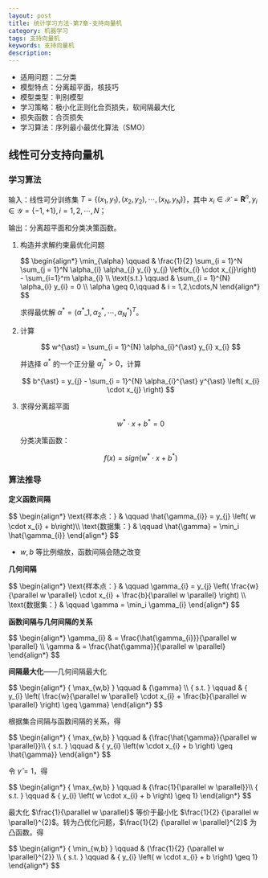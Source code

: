 ```yaml
---
layout: post
title: 统计学习方法-第7章-支持向量机
category: 机器学习
tags: 支持向量机
keywords: 支持向量机
description:
---
```


- 适用问题：二分类
- 模型特点：分离超平面，核技巧
- 模型类型：判别模型
- 学习策略：极小化正则化合页损失，软间隔最大化
- 损失函数：合页损失
- 学习算法：序列最小最优化算法（SMO）

## 线性可分支持向量机

### 学习算法

输入：线性可分训练集 $T = \{ \left(x_{1},y_{1}\right),\left(x_{2},y_{2}\right), \cdots ,\left(x_{N},y_{N}\right) \}$，其中 $x_{i} \in \mathcal{X} = \mathbf{R}^{n},y_{i} \in \mathcal{Y} = \{ -1,+1 \},i = 1,2,\cdots,N$；

输出：分离超平面和分类决策函数。

1. 构造并求解约束最优化问题

    <div>
    $$
    \begin{align*}
    \min_{\alpha} \qquad & \frac{1}{2} \sum_{i = 1}^N \sum_{j = 1}^N \alpha_{i} \alpha_{j} y_{i} y_{j} \left(x_{i} \cdot x_{j}\right) - \sum_{i=1}^m \alpha_{i} \\
    \text{s.t.} \qquad & \sum_{i = 1}^{N} \alpha_{i} y_{i} = 0 \\
    \alpha \geq 0,\qquad & i = 1,2,\cdots,N
    \end{align*}
    $$
    </div>

    求得最优解 $\alpha^{\ast} = \left(\alpha^{\ast}\_{1},\alpha_{2}^{\ast},\cdots,\alpha^{\ast}_{N} \right)^{T}$。

2. 计算

    $$
    w^{\ast} = \sum_{i = 1}^{N} \alpha_{i}^{\ast} y_{i} x_{i}
    $$

    并选择 $\alpha^{\ast}$ 的一个正分量 $\alpha_{j}^{\ast} > 0$，计算

    $$
    b^{\ast} = y_{j} - \sum_{i = 1}^{N} \alpha_{i}^{\ast} y^{\ast} \left( x_{i} \cdot x_{j} \right)
    $$

3. 求得分离超平面

    $$
    w^{\ast} \cdot x + b ^{\ast} = 0
    $$

    分类决策函数：

    $$
    f \left( x \right) = sign \left( w^{*} \cdot x + b ^{\ast} \right)
    $$

### 算法推导

**定义函数间隔**

<div>
$$
\begin{align*}
\text{样本点：} & \qquad \hat{\gamma_{i}} = y_{j} \left( w \cdot x_{i} + b\right)\\ \text{数据集：} & \qquad \hat{\gamma} = \min_i \hat{\gamma_{i}}
\end{align*}
$$
</div>

- $w,b$ 等比例缩放，函数间隔会随之改变

**几何间隔**

<div>
$$
\begin{align*}
\text{样本点：} & \qquad \gamma_{i} = y_{j} \left( \frac{w}{\parallel w \parallel} \cdot x_{i} + \frac{b}{\parallel w \parallel} \right) \\
\text{数据集：} & \qquad \gamma = \min_i \gamma_{i}
\end{align*}
$$
</div>

**函数间隔与几何间隔的关系**

<div>
$$
\begin{align*}
\gamma_{i} & = \frac{\hat{\gamma_{i}}}{\parallel w \parallel} \\
\gamma & = \frac{\hat{\gamma}}{\parallel w \parallel}
\end{align*}
$$
</div>

**间隔最大化**——几何间隔最大化

<div>
$$
\begin{align*}
{ \max_{w,b} } \qquad & {\gamma} \\ 
{ s.t. } \qquad & { y_{i} \left( \frac{w}{\parallel w \parallel} \cdot x_{i} + \frac{b}{\parallel w \parallel} \right) \geq \gamma} 
\end{align*}
$$
</div>

根据集合间隔与函数间隔的关系，得

<div>
$$
\begin{align*}
{ \max_{w,b} } \qquad & {\frac{\hat{\gamma}}{\parallel w \parallel}}\\ 
{ s.t. } \qquad & { y_{i} \left(w \cdot x_{i} + b \right) \geq \hat{\gamma}}
\end{align*}
$$
</div>

令 $\hat{\gamma} = 1$，得

<div>
$$
\begin{align*}
{ \max_{w,b} } \qquad & {\frac{1}{\parallel w \parallel}}\\ 
{ s.t. } \qquad & { y_{i} \left( w \cdot x_{i} + b \right) \geq 1} 
\end{align*}
$$
</div>

最大化 $\frac{1}{\parallel w \parallel}$ 等价于最小化 $\frac{1}{2} {\parallel w \parallel}^{2}$。转为凸优化问题，$\frac{1}{2} {\parallel w \parallel}^{2}$ 为凸函数。得

<div>
$$
\begin{align*}
{ \min_{w,b} } \qquad & {\frac{1}{2} {\parallel w \parallel}^{2}} \\ 
{ s.t. } \qquad & { y_{i} \left( w \cdot x_{i} + b \right) \geq 1}
\end{align*}
$$
</div>


